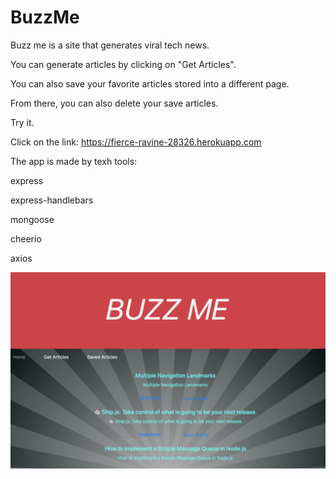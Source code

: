 # BuzzMe
Buzz me is a site that generates viral tech news. 

You can generate articles by clicking on "Get Articles".

You can also save your favorite articles stored into a different page. 

From there, you can also delete your save articles. 

Try it. 

Click on the link: https://fierce-ravine-28326.herokuapp.com

The app is made by texh tools:

express


express-handlebars


mongoose


cheerio


axios

<img src="assets/image/buzz.png" alt="buzz"></image>
